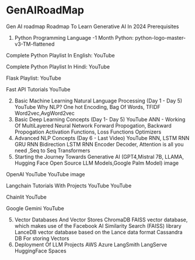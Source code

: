 # GenAIRoadMap
Gen AI roadmap
Roadmap To Learn Generative AI In 2024
Prerequisites
1. Python Programming Language -1 Month
Python:
python-logo-master-v3-TM-flattened

Complete Python Playlist In English: YouTube

Complete Python Playlist In Hindi: YouTube

Flask Playlist: YouTube

Fast API Tutorials YouTube

2. Basic Machine Learning Natural Language Processing (Day 1 - Day 5) YouTube
Why NLP?
One hot Encoding, Bag Of Words,
TFIDF
Word2vec,AvgWord2vec
3. Basic Deep Learning Concepts (Day 1- Day 5) YouTube
ANN - Working Of MultiLayered Neural Network
Forward Propogation, Backward Propogation
Activation Functions, Loss Functions
Optimizers
4. Advanced NLP Concepts (Day 6 - Last Video) YouTube
RNN, LSTM RNN
GRU RNN
Bidirection LSTM RNN
Encoder Decoder, Attention is all you need ,Seq to Seq
Transformers
5. Starting the Journey Towards Generative AI (GPT4,Mistral 7B, LLAMA, Hugging Face Open Source LLM Models,Google Palm Model)
image

OpenAI YouTube YouTube
image

Langchain Tutorials With Projects YouTube YouTube

Chainlit YouTube

Google Gemini YouTube

5. Vector Databases And Vector Stores
ChromaDB
FAISS vector database, which makes use of the Facebook AI Similarity Search (FAISS) library
LanceDB vector database based on the Lance data format
Cassandra DB For storing Vectors
6. Deployment Of LLM Projects
AWS
Azure
LangSmith
LangServe
HuggingFace Spaces
